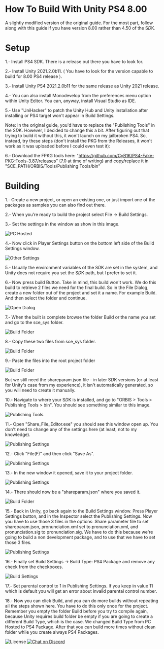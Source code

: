 # How To Build With Unity PS4 8.00
A slightly modified version of the original guide. For the most part, follow along with this guide if you have version 8.00 rather than 4.50 of the S*D*K.

Setup
=====

1.- Install PS4 S*D*K. There is a release out there you have to look for.

2.- Install Unity 2021.2.0b11. ( You have to look for the version capable to build for 8.00 PS4 release ).

3.- Install Unity PS4 2021.2.0b11 for the same release as Unity 2021 release.

4.- You can also install Monodevelop from the preferences menu option within Unity Editor. You can, anyway, install Visual Studio as IDE.

5.- Use "UniHacker" to patch the Unity Hub and Unity installation after installing or PS4 target won't appear in Build Settings.

Note: In the original guide, you'd have to replace the "Publishing Tools" in the S*D*K. However, I decided to change this a bit. After figuring out that trying to build it without this, it won't launch on my jailbroken PS4. So, instead, try these steps (don't install the PKG from the Releases, it won't work as it was uploaded before I could even test it):

6.- Download the FPKG tools here: "https://github.com/CyB1K/PS4-Fake-PKG-Tools-3.87/releases" (7.0 at time of writing) and copy/replace it in "SCE_PATH/ORBIS/Tools/Publishing Tools/bin"

Building
========

1.- Create a new project, or open an existing one, or just import one of the packages as samples you can also find out there.

2.- When you're ready to build the project select File -> Build Settings.

3.- Set the settings in the window as show in this image.


![PC Hosted](https://github.com/RetroGamer74/HowToBuildWithUnityPS4FakePKG/blob/master/Captura1.PNG "Set PC Hosted")

4.- Now click in Player Settings button on the bottom left side of the Build Settings window.

![Other Settings](https://github.com/RetroGamer74/HowToBuildWithUnityPS4FakePKG/blob/master/Captura3.PNG "Other Settings")

5.- Usually the environment variables of the S*D*K are set in the system, and Unity does not require you set the S*D*K path, but I prefer to set it.

6.- Now press build Button. Take in mind, this build won't work. We do this build to retrieve 2 files we need for the final build. So in the File Dialog, create a new folder out of the project and set it a name. For example Build. And then select the folder and continue.

![Open Dialog](https://github.com/RetroGamer74/HowToBuildWithUnityPS4FakePKG/blob/master/Captura5.PNG "Open Dialog")

7.- When the built is complete browse the folder Build or the name you set and go to the sce_sys folder.

![Build Folder](https://github.com/RetroGamer74/HowToBuildWithUnityPS4FakePKG/blob/master/Captura6.PNG "Build Folder")

8.- Copy these two files from sce_sys folder.

![Build Folder](https://github.com/gamecoreSRC/HowToBuildWithUnityPS4800FakePKG/blob/master/image_2025-08-09_014511621.png "Build Folder")

9.- Paste the files into the root project folder

![Build Folder](https://github.com/gamecoreSRC/HowToBuildWithUnityPS4800FakePKG/blob/master/image_2025-08-09_014645480.png "Build Folder")

But we still need the shareparam.json file - in later S*D*K versions (or at least for Unity's case from my experience), it isn't automatically generated, so you will need to create it manually.

10.- Navigate to where your S*D*K is installed, and go to "ORBIS > Tools > Publishing Tools > bin". You should see something similar to this image.

![Publishing Tools](https://github.com/gamecoreSRC/HowToBuildWithUnityPS4800FakePKG/blob/master/image_2025-08-09_015015867.png "Publishing Tools")

11.- Open "Share_File_Editor.exe" you should see this window open up. You don't need to change any of the settings here (at least, not to my knowledge).

![Publishing Settings](https://github.com/gamecoreSRC/HowToBuildWithUnityPS4800FakePKG/blob/master/image_2025-08-09_015148470.png "Publishing Tools")

12.- Click "File(F)" and then click "Save As".

![Publishing Settings](https://github.com/gamecoreSRC/HowToBuildWithUnityPS4800FakePKG/blob/master/image_2025-08-09_015527733.png "Publishing Tools")

13.- In the new window it opened, save it to your project folder.

![Publishing Settings](https://github.com/gamecoreSRC/HowToBuildWithUnityPS4800FakePKG/blob/master/image_2025-08-09_015614164.png "Publishing Tools")

14.- There should now be a "shareparam.json" where you saved it.

![Build Folder](https://github.com/gamecoreSRC/HowToBuildWithUnityPS4800FakePKG/blob/master/image_2025-08-09_015711184.png "Build Folder")

15.- Back in Unity, go back again to the Build Settings window. Press Player Settings button, and in the Inspector select the Publishing Settings. Now you have to use those 3 files in the options: Share parameter file to set shareparam.json, pronunciation.xml set to pronunciation.xml, and pronunciation.sig to pronunciation.sig. We have to do this because we're going to build a non development package, and to use that we have to set those 3 files.

![Publishing Settings](https://github.com/RetroGamer74/HowToBuildWithUnityPS4FakePKG/blob/master/Captura2.PNG "Publishing Settings")

16.- Finally set Build Settings -> Build Type: PS4 Package and remove any check from the checkboxes.

![Build Settings](https://github.com/RetroGamer74/HowToBuildWithUnityPS4FakePKG/blob/master/Captura.PNG "Build Settings")

17.- Set parental control to 1 in Publishing Settings. If you keep in value 11 which is default you will get an error about invalid parental control number.

18.- Now you can click Build, and you can do more builds without repeating all the steps shown here. You have to do this only once for the project. Remember you empty the folder Build before you try to compile again, because Unity requires build folder be empty if you are going to create a different Build Type, which is the case. We changed Build Type from PC Hosted to PS4 Package. After that you can build more times without clean folder while you create always PS4 Packages.


![License](https://img.shields.io/badge/License-GPLv2-blue.svg)
[![Chat on Discord](https://camo.githubusercontent.com/b4175720ede4f2621aa066ffbabb70ae30044679/68747470733a2f2f696d672e736869656c64732e696f2f62616467652f636861742d446973636f72642d627269676874677265656e2e737667)](https://discordapp.com/invite/cUnjkPH)

